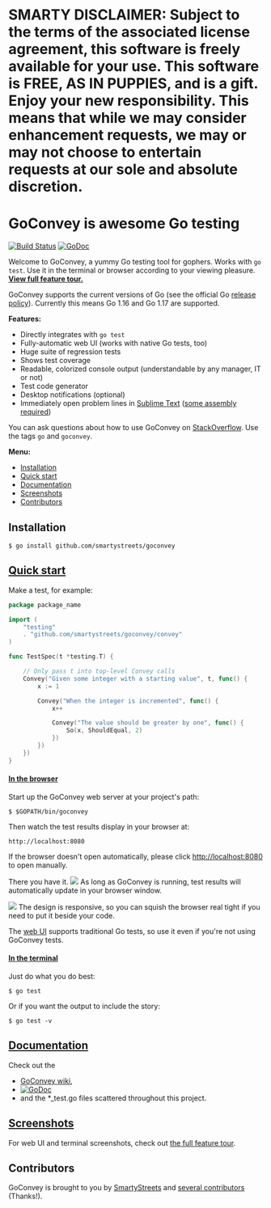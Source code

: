 # SMARTY DISCLAIMER: Subject to the terms of the associated license agreement, this software is freely available for your use. This software is FREE, AS IN PUPPIES, and is a gift. Enjoy your new responsibility. This means that while we may consider enhancement requests, we may or may not choose to entertain requests at our sole and absolute discretion.

GoConvey is awesome Go testing
==============================

[![Build Status](https://app.travis-ci.com/smartystreets/goconvey.svg?branch=master)](https://app.travis-ci.com/smartystreets/goconvey)
[![GoDoc](https://godoc.org/github.com/smartystreets/goconvey?status.svg)](http://godoc.org/github.com/smartystreets/goconvey)


Welcome to GoConvey, a yummy Go testing tool for gophers. Works with `go test`. Use it in the terminal or browser according to your viewing pleasure. **[View full feature tour.](http://goconvey.co)**

GoConvey supports the current versions of Go (see the official Go
[release policy](https://golang.org/doc/devel/release#policy)). Currently
this means Go 1.16 and Go 1.17 are supported.

**Features:**

- Directly integrates with `go test`
- Fully-automatic web UI (works with native Go tests, too)
- Huge suite of regression tests
- Shows test coverage
- Readable, colorized console output (understandable by any manager, IT or not)
- Test code generator
- Desktop notifications (optional)
- Immediately open problem lines in [Sublime Text](http://www.sublimetext.com) ([some assembly required](https://github.com/asuth/subl-handler))


You can ask questions about how to use GoConvey on [StackOverflow](http://stackoverflow.com/questions/ask?tags=goconvey,go&title=GoConvey%3A%20). Use the tags `go` and `goconvey`.

**Menu:**

- [Installation](#installation)
- [Quick start](#quick-start)
- [Documentation](#documentation)
- [Screenshots](#screenshots)
- [Contributors](#contributors)




Installation
------------

	$ go install github.com/smartystreets/goconvey

[Quick start](https://github.com/smartystreets/goconvey/wiki#get-going-in-25-seconds)
-----------

Make a test, for example:

```go
package package_name

import (
    "testing"
    . "github.com/smartystreets/goconvey/convey"
)

func TestSpec(t *testing.T) {

	// Only pass t into top-level Convey calls
	Convey("Given some integer with a starting value", t, func() {
		x := 1

		Convey("When the integer is incremented", func() {
			x++

			Convey("The value should be greater by one", func() {
				So(x, ShouldEqual, 2)
			})
		})
	})
}
```


#### [In the browser](https://github.com/smartystreets/goconvey/wiki/Web-UI)

Start up the GoConvey web server at your project's path:

	$ $GOPATH/bin/goconvey

Then watch the test results display in your browser at:

	http://localhost:8080


If the browser doesn't open automatically, please click [http://localhost:8080](http://localhost:8080) to open manually.

There you have it.
![](http://d79i1fxsrar4t.cloudfront.net/goconvey.co/gc-1-dark.png)
As long as GoConvey is running, test results will automatically update in your browser window.

![](http://d79i1fxsrar4t.cloudfront.net/goconvey.co/gc-5-dark.png)
The design is responsive, so you can squish the browser real tight if you need to put it beside your code.


The [web UI](https://github.com/smartystreets/goconvey/wiki/Web-UI) supports traditional Go tests, so use it even if you're not using GoConvey tests.



#### [In the terminal](https://github.com/smartystreets/goconvey/wiki/Execution)

Just do what you do best:

    $ go test

Or if you want the output to include the story:

    $ go test -v


[Documentation](https://github.com/smartystreets/goconvey/wiki)
-----------

Check out the

- [GoConvey wiki](https://github.com/smartystreets/goconvey/wiki),
- [![GoDoc](https://godoc.org/github.com/smartystreets/goconvey?status.png)](http://godoc.org/github.com/smartystreets/goconvey)
- and the *_test.go files scattered throughout this project.

[Screenshots](http://goconvey.co)
-----------

For web UI and terminal screenshots, check out [the full feature tour](http://goconvey.co).

Contributors
----------------------

GoConvey is brought to you by [SmartyStreets](https://github.com/smartystreets) and [several contributors](https://github.com/smartystreets/goconvey/graphs/contributors) (Thanks!).
